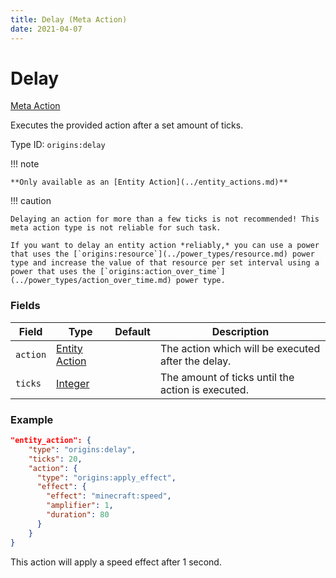 ```yaml
---
title: Delay (Meta Action)
date: 2021-04-07
---
```


# Delay

[Meta Action](../meta_actions.md)

Executes the provided action after a set amount of ticks.

Type ID: `origins:delay`

!!! note

    **Only available as an [Entity Action](../entity_actions.md)**

!!! caution

    Delaying an action for more than a few ticks is not recommended! This meta action type is not reliable for such task.

    If you want to delay an entity action *reliably,* you can use a power that uses the [`origins:resource`](../power_types/resource.md) power type and increase the value of that resource per set interval using a power that uses the [`origins:action_over_time`](../power_types/action_over_time.md) power type.

### Fields

Field  | Type | Default | Description
-------|------|---------|-------------
`action` | [Entity Action](../entity_actions.md) | | The action which will be executed after the delay.
`ticks` | [Integer](../data_types/integer.md) | | The amount of ticks until the action is executed.

### Example

```json
"entity_action": {
    "type": "origins:delay",
    "ticks": 20,
    "action": {
      "type": "origins:apply_effect",
      "effect": {
        "effect": "minecraft:speed",
        "amplifier": 1,
        "duration": 80
      }
    }
}
```
This action will apply a speed effect after 1 second.
